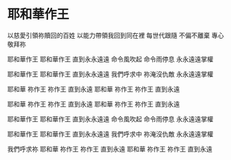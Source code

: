 # 耶和華作王

以慈愛引領祢贖回的百姓
以能力帶領我回到同在裡
每世代跟隨 不偏不離棄
專心敬拜祢

耶和華作王 耶和華作王
直到永永遠遠
命令風吹起 命令雨停息
永永遠遠掌權

耶和華作王 耶和華作王
直到永永遠遠
我們呼求中 祢淹沒仇敵
永永遠遠掌權

耶和華 祢作王
祢作王 直到永遠
耶和華 祢作王
祢作王 直到永遠

耶和華 祢作王
祢作王 直到永遠
耶和華 祢作王
祢作王 直到永遠

耶和華作王 耶和華作王
直到永永遠遠
命令風吹起 命令雨停息
永永遠遠掌權

耶和華作王 耶和華作王
直到永永遠遠
我們呼求中 祢淹沒仇敵
永永遠遠掌權

我們呼求祢
耶和華 祢作王
祢作王 直到永遠
耶和華 祢作王
祢作王 直到永遠
